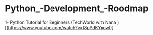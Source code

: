 # Python_-Development_-Roodmap
1- Python Tutorial for Beginners (TechWorld with Nana ) [(https://www.youtube.com/watch?v=t8pPdKYpowI)]

